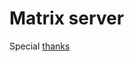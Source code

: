 # Matrix server

Special [thanks](https://www.foxypossibilities.com/2018/02/04/running-matrix-synapse-on-nixos/)
